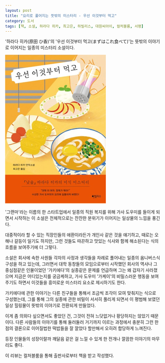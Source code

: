```yaml
---
layout: post
title: "요리로 풀어지는 뜻밖의 미스터리 - 우선 이것부터 먹고"
category: 도서
tags: [책, 소설, 하라다 히카, 최고은, 하빌리스, 대원씨아이, 컬처블룸, 서평]
---
```


'하라다 히카(原田 ひ香)'의
'우선 이것부터 먹고(まずはこれ食べて)'는
뜻밖의 이야기로 이어지는 일종의 미스터리 소설이다.

![표지](/images/book/mazuwa-kore-tabete-book-h480.jpg)

'그랜마'라는 이름의 한 스타트업에서
일종의 직원 복지를 위해 가사 도우미를 들이게 되면서 시작하는 이 소설은
전체적으로는 잔잔한 분위기가 이어지는 일상물의 느낌을 풍긴다.

대중적이라 할 수 있는 직장인들의 애환이라든가 개인사 같은 것을 얘기하고,
때로는 오해나 갈등이 일기도 하지만,
그런 것들도 따끈하고 맛있는 식사와 함께 해소된다는 식의 흐름을 보여주기에 더 그렇다.

소설은 회사에 속한 사원들 각자의 사정과 생각들을 차례로 풀어내는
일종의 옴니버스식 구성을 하고 있는데,
그러면서 대학 동창들의 모임으로부터 시작했던 회사의 역사나
그 중심점같은 인물이었던 '가키에다'의 실종같은 문제를 언급하며
그는 왜 갑자기 사라졌으며 지금은 어디있는지를 궁금케하고,
가사 도우미 '가케이'의 비밀스러운 행동을 보여주기도 하면서
이것들을 흥미로운 미스터리 요소로 제시하기도 한다.

가키에다에 관한 이야기는 다른 친구들을 통해서 조금씩 조각이 모여 맞춰지는 식으로 구성했는데,
그를 통해 그의 실종에 관한 비밀이 서서히 풀리게 되면서
이 평범해 보였던 일상 힐링물이 뜻밖의 이야기로 전환되게 만들었다.

이게 좀 의외다 싶으면서도 좋았던 건,
그것이 전혀 느닷없거나 황당하지는 않았기 때문이다.
다른 사람들의 이야기를 통해 둘러둘러 거기까지 이르는 과정에서
충분히 그런 한 점의 결론으로 이어질법한 떡밥들을 잘 깔았다 할만해서
오히려 합당하게 느껴진다.

등장 인물들의 성장이랄까 깨달음 같은 걸 느낄 수 있게 한 전개나
깔끔한 이야기의 마무리도 좋다.



<div class="im im-info">
이 리뷰는 컬처블룸을 통해 출판사로부터 책을 받고 작성했다.
</div>
